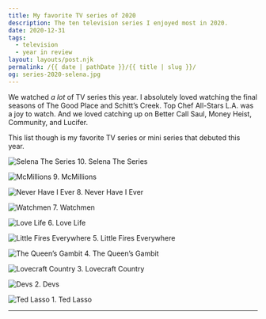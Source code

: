 ```yaml
---
title: My favorite TV series of 2020
description: The ten television series I enjoyed most in 2020.
date: 2020-12-31
tags: 
  - television
  - year in review
layout: layouts/post.njk
permalink: /{{ date | pathDate }}/{{ title | slug }}/
og: series-2020-selena.jpg
---
```


We watched _a lot_ of TV series this year. I absolutely loved watching the final seasons of The Good Place and Schitt’s Creek. Top Chef All-Stars L.A. was a joy to watch. And we loved catching up on Better Call Saul, Money Heist, Community, and Lucifer.

This list though is my favorite TV series or mini series that debuted this year.

![Selena The Series](https://lynnandtonic.com/images/blog/series-2020-selena.jpg) 10. Selena The Series

![McMillions](https://lynnandtonic.com/images/blog/series-2020-mcmillions.jpg) 9. McMillions

![Never Have I Ever](https://lynnandtonic.com/images/blog/series-2020-never-have-i-ever.jpg) 8. Never Have I Ever

![Watchmen](https://lynnandtonic.com/images/blog/series-2020-watchmen.jpg) 7. Watchmen

![Love Life](https://lynnandtonic.com/images/blog/series-2020-love-life.jpg) 6. Love Life

![Little Fires Everywhere](https://lynnandtonic.com/images/blog/series-2020-little-fires-everywhere.jpg) 5. Little Fires Everywhere

![The Queen’s Gambit](https://lynnandtonic.com/images/blog/series-2020-the-queens-gambit.jpg) 4. The Queen’s Gambit

![Lovecraft Country](https://lynnandtonic.com/images/blog/series-2020-lovecraft-country.jpg) 3. Lovecraft Country

![Devs](https://lynnandtonic.com/images/blog/series-2020-devs.jpg) 2. Devs

![Ted Lasso](https://lynnandtonic.com/images/blog/series-2020-ted-lasso.jpg) 1. Ted Lasso

---
